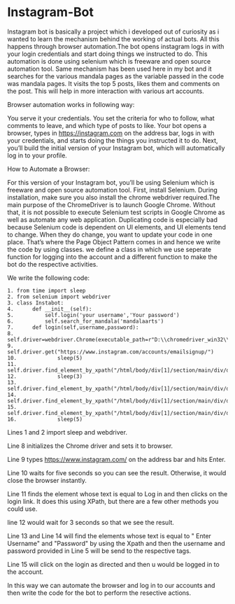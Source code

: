 # Instagram-Bot
Instagram bot is basically a project which i developed out of curiosity as i wanted to learn the mechanism behind the working of actual bots. All this happens through browser automation.The bot opens instagram logs in with your login credentials  and start doing things we instructed to do. This automation is done using  selenium which is freeware and open source automation tool. Same mechanism has been used here in my bot and it searches for the various mandala pages as the variable passed in the code was mandala pages. It visits the top 5 posts, likes them and comments on the post. This will help in more interaction with various art accounts.

Browser automation works in following way:

You serve it your credentials.
You set the criteria for who to follow, what comments to leave, and which type of posts to like.
Your bot opens a browser, types in https://instagram.com on the address bar, logs in with your credentials, and starts doing the things you instructed it to do.
Next, you’ll build the initial version of your Instagram bot, which will automatically log in to your profile.

How to Automate a Browser:

For this version of your Instagram bot, you’ll be using Selenium which is freeware and open source automation tool.
First, install Selenium. During installation, make sure you also install the chrome webdriver required.The main purpose of the ChromeDriver is to launch Google Chrome. Without that, it is not possible to execute Selenium test scripts in Google Chrome as well as automate any web application. 
Duplicating code is especially bad  because Selenium code is dependent on UI elements, and UI elements tend to change. When they do change, you want to update your code in one place. That’s where the Page Object Pattern comes in and hence we write the code by using classes. we define a class in which we use seperate function for logging into the account and a different function to make the bot do the respective activities.

We write the following code:

    1. from time import sleep
    2. from selenium import webdriver
    3. class Instabot:
    4. 		def __init__(self):
    5.    		self.login('your username','Your password')
    6.    		self.search_for_mandala('mandalaarts')     
    7.   	def login(self,username,password):
    8.          	self.driver=webdriver.Chrome(executable_path=r"D:\\chromedriver_win32\\chromedriver.exe")
    9.          	self.driver.get("https://www.instagram.com/accounts/emailsignup/")
    10.         	sleep(5)
    11.         	self.driver.find_element_by_xpath("/html/body/div[1]/section/main/div/div/div[2]/p/a").click()
    12.         	sleep(3)
    13.         	self.driver.find_element_by_xpath("/html/body/div[1]/section/main/div/div/div[1]/div/form/div/div[1]/div/label/input").send_keys(username)
    14.         	self.driver.find_element_by_xpath("/html/body/div[1]/section/main/div/div/div[1]/div/form/div/div[2]/div/label/input").send_keys(password)
    15.   		self.driver.find_element_by_xpath("/html/body/div[1]/section/main/div/div/div[1]/div/form/div/div[3]").click()
    16.         	sleep(5)
	 
Lines 1 and 2 import sleep and webdriver.

Line 8 initializes the Chrome driver and sets it to browser.

Line 9 types https://www.instagram.com/ on the address bar and hits Enter.

Line 10 waits for five seconds so you can see the result. Otherwise, it would close the browser instantly.

Line 11 finds the element <a> whose text is equal to Log in and then clicks on the login link. It does this using XPath, but there are a few other methods you could use.

line 12 would wait for 3 seconds so that we see the result.

Line 13 and Line 14 will find the elements <a> whose text is equal to " Enter Username" and "Password" by using the Xpath and then the username and password  provided in Line 5 will be send to the respective tags.

Line 15 will click on the login as directed and then u would be logged in to the account.
  
In this way we can automate the browser and log in to our accounts and then write the code for the bot to perform the resective actions.
  
